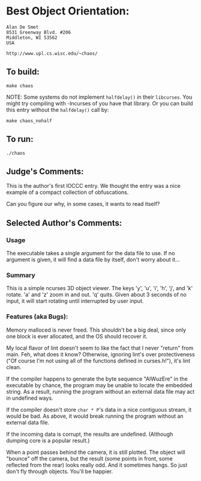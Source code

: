 # Best Object Orientation:

    Alan De Smet
    8531 Greenway Blvd. #206
    Middleton, WI 53562
    USA

    http://www.upl.cs.wisc.edu/~chaos/


## To build:

	make chaos

NOTE: Some systems do not implement `halfdelay()` in their `libcurses`.
You might try compiling with -lncurses of you have that library.
Or you can build this entry without the `halfdelay()` call by:

	make chaos_nohalf


## To run:


	./chaos

## Judge's Comments:

This is the author's first IOCCC entry.  We thought the entry was
a nice example of a compact collection of obfuscations.

Can you figure our why, in some cases, it wants to read itself?


## Selected Author's Comments:


### Usage

The executable takes a single argument for the data file to use.
If no argument is given, it will find a data file by itself, don't
worry about it...


### Summary

This is a simple ncurses 3D object viewer. The keys 'y', 'u', 'i',
'h', 'j', and 'k' rotate.  'a' and 'z' zoom in and out.  'q' quits.
Given about 3 seconds of no input, it will start rotating until
interrupted by user input.


### Features (aka Bugs):

Memory malloced is never freed.  This shouldn't be a big deal,
since only one block is ever allocated, and the OS should recover it.

My local flavor of lint doesn't seem to like the fact that I never
"return" from main.  Feh, what does it know?  Otherwise, ignoring
lint's over protectiveness ("Of course I'm not using all of the
functions defined in curses.h!"), it's lint clean.

If the compiler happens to generate the byte sequence "AlWuzEre"
in the executable by chance, the program may be unable to locate
the embedded string.  As a result, running the program without an
external data file may act in undefined ways.

If the compiler doesn't store `char * P`'s data in a nice contiguous
stream, it would be bad.  As above, it would break running the
program without an external data file.

If the incoming data is corrupt, the results are undefined.
(Although dumping core is a popular result.)

When a point passes behind the camera, it is still plotted.
The object will "bounce" off the camera, but the result (some points
in front, some reflected from the rear) looks really odd.  And it
sometimes hangs.  So just don't fly through objects.  You'll be
happier.
